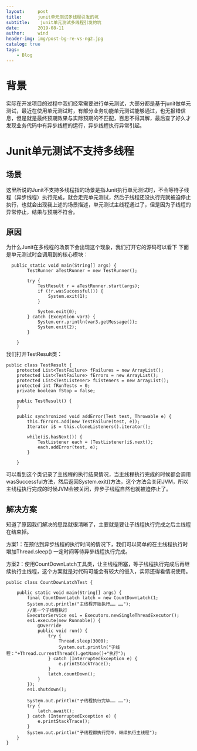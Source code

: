 ```yaml
---
layout:     post
title:      junit单元测试多线程引发的坑
subtitle:    junit单元测试多线程引发的坑
date:       2019-08-11
author:     wind
header-img: img/post-bg-re-vs-ng2.jpg
catalog: true
tags:
    - Blog
---
```

# 背景
实际在开发项目的过程中我们经常需要进行单元测试，大部分都是基于junit做单元测试，最近在使用单元测试时，有部分业务功能单元测试能够通过，也无报错信息，但是就是最终预期效果与实际预期的不匹配，百思不得其解，最后查了好久才发现业务代码中有异步线程的运行，异步线程执行异常引起。

# Junit单元测试不支持多线程

## 场景

这里所说的Junit不支持多线程指的场景是指Junit执行单元测试时，不会等待子线程（异步线程）执行完成，就会走完单元测试，然后子线程还没执行完就被迫停止执行，也就会出现我上述的场景描述，单元测试主线程通过了，但是因为子线程的异常停止，结果与预期不符合。

## 原因
为什么Junit在多线程的场景下会出现这个现象，我们打开它的源码可以看下
下面是单元测试时会调用到的核心模块：

```
  public static void main(String[] args) {
        TestRunner aTestRunner = new TestRunner();

        try {
            TestResult r = aTestRunner.start(args);
            if (!r.wasSuccessful()) {
                System.exit(1);
            }

            System.exit(0);
        } catch (Exception var3) {
            System.err.println(var3.getMessage());
            System.exit(2);
        }

    }

```
我们打开TestResult类：
```
public class TestResult {
    protected List<TestFailure> fFailures = new ArrayList();
    protected List<TestFailure> fErrors = new ArrayList();
    protected List<TestListener> fListeners = new ArrayList();
    protected int fRunTests = 0;
    private boolean fStop = false;

    public TestResult() {
    }

    public synchronized void addError(Test test, Throwable e) {
        this.fErrors.add(new TestFailure(test, e));
        Iterator i$ = this.cloneListeners().iterator();

        while(i$.hasNext()) {
            TestListener each = (TestListener)i$.next();
            each.addError(test, e);
        }

    }
```
可以看到这个类记录了主线程的执行结果情况，当主线程执行完成的时候都会调用wasSuccessful方法，然后返回System.exit()方法，这个方法会关闭JVM，所以主线程执行完成的时候JVM会被关闭，异步子线程自然也就被迫停止了。

## 解决方案
知道了原因我们解决的思路就很清晰了，主要就是要让子线程执行完成之后主线程在结束掉。

方案1：在预估到异步线程的执行时间的情况下，我们可以简单的在主线程执行时增加Thread.sleep() 一定时间等待异步线程执行完成。



方案2：使用CountDownLatch工具类，让主线程阻塞，等子线程执行完成后再继续执行主线程，这个方案就是对代码可能会有较大的侵入，实际还得看情况使用。

```
public class CountDownLatchTest {

    public static void main(String[] args) {
        final CountDownLatch latch = new CountDownLatch(1;
        System.out.println("主线程开始执行…… ……");
        //第一个子线程执行
        ExecutorService es1 = Executors.newSingleThreadExecutor();
        es1.execute(new Runnable() {
            @Override
            public void run() {
                try {
                    Thread.sleep(3000);
                    System.out.println("子线程："+Thread.currentThread().getName()+"执行");
                } catch (InterruptedException e) {
                    e.printStackTrace();
                }
                latch.countDown();
            }
        });
        es1.shutdown();
        
        System.out.println("子线程执行完毕…… ……");
        try {
            latch.await();
        } catch (InterruptedException e) {
            e.printStackTrace();
        }
        System.out.println("子线程都执行完毕，继续执行主线程");
    }
}
```



